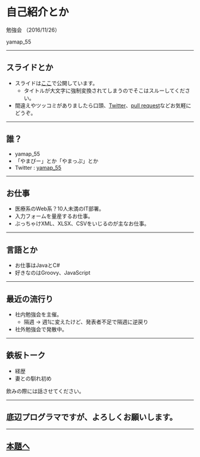 # 自己紹介とか
勉強会 （2016/11/26）

yamap_55

---

## スライドとか
- スライドは[ここ](https://slideck.io/github.com/yamap55/Slide/20161126/self_introduction.md)で公開しています。
  - タイトルが大文字に強制変換されてしまうのでそこはスルーしてください。
- 間違えやツッコミがありましたら口頭、[Twitter](https://twitter.com/yamap_55)、[pull request](https://github.com/yamap55/Slide/edit/master/20161126/self_introduction.md)などお気軽にどうぞ。

---

## 誰？
- yamap_55
- 「やまぴー」とか「やまっぷ」とか
- Twitter : [yamap_55](https://twitter.com/yamap_55)

---

## お仕事
- 医療系のWeb系？10人未満のIT部署。
- 入力フォームを量産するお仕事。
- ぶっちゃけXML、XLSX、CSVをいじるのが主なお仕事。

---

## 言語とか
- お仕事はJavaとC#
- 好きなのはGroovy、JavaScript

---

## 最近の流行り
- 社内勉強会を主催。
  - 隔週 → 週1に変えたけど、発表者不足で隔週に逆戻り
- 社外勉強会で発散中。

---

## 鉄板トーク
- 経歴
- 妻との馴れ初め

飲みの際には話させてください。

---

## 底辺プログラマですが、よろしくお願いします。

---

## [本題へ](https://slideck.io/github.com/yamap55/Slide/20161126/selenium.md)
